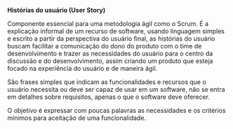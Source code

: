 <b>Histórias do usuário (User Story)</b>  

Componente essencial para uma metodologia ágil como o Scrum. É a explicação informal de um recurso de software, usando linguagem simples e escrito a partir da perspectiva do usuário final, as histórias do usuário buscam facilitar a comunicação do dono do produto com o time de desenvolvimento e trazer as necessidades do usuário para o centro da discussão e do desenvolvimento, assim criando um produto que esteja focado na experiência do usuário e de maneira ágil.

São frases simples que indicam as funcionalidades e recursos que o usuário necessita ou deve ser capaz de usar em um software, não se entra em detalhes sobre requisitos, apenas o que o software deve oferecer.

O objetivo é expressar com poucas palavras as necessidades e os critérios mínimos para aceitação de uma funcionalidade.
